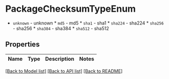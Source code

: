 # PackageChecksumTypeEnum

* `unknown` - unknown * `md5` - md5 * `sha1` - sha1 * `sha224` - sha224 * `sha256` - sha256 * `sha384` - sha384 * `sha512` - sha512
## Properties
Name | Type | Description | Notes
------------ | ------------- | ------------- | -------------

[[Back to Model list]](../README.md#documentation-for-models) [[Back to API list]](../README.md#documentation-for-api-endpoints) [[Back to README]](../README.md)


